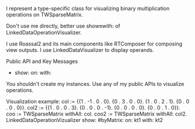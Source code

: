 I represent a type-specific class for visualizing binary multiplication operations on TWSparseMatrix.

Don't use me directly, better use show:on:with: of LinkedDataOperationVisualizer.

I use Roassal2 and its main components like RTComposer for composing view outputs.
I use LinkedDataVisualizer to display operands. 

Public API and Key Messages

- show: on: with: 

You shouldn't create my instances. Use any of my public APIs to visualize operations.

Visualization example:
	col := {{1 . -1 . 0 . 0}.
	{0 . 3 . 0 . 0}.
	{1 . 0 . 2 . 1}.
	{0 . 0 . 0 . 0}}.
	col2 := {{1 . 0 . 0 . 3}.
	{0 . 0 . 0 . -1}.
	{0 . 0 . 0 . 0}.
	{0 . 0 . 1 . 0}}.
	coo := TWSparseMatrix withAll: col.
	coo2 := TWSparseMatrix withAll: col2.
	LinkedDataOperationVizualizer show: #byMatrix: on: kt1 with: kt2